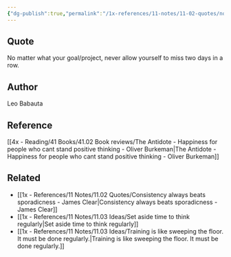 ```yaml
---
{"dg-publish":true,"permalink":"/1x-references/11-notes/11-02-quotes/no-matter-what-your-goal-or-project-never-allow-yourself-to-miss-two-days-in-a-row-leo-babauta/","title":"No matter what your goal or project, never allow yourself to miss two days in a row - Leo Babauta","dgShowBacklinks":false}
---
```



## Quote
No matter what your goal/project, never allow yourself to miss two days in a row.

## Author
Leo Babauta

## Reference
[[4x - Reading/41 Books/41.02 Book reviews/The Antidote - Happiness for people who cant stand positive thinking - Oliver Burkeman\|The Antidote - Happiness for people who cant stand positive thinking - Oliver Burkeman]]

## Related
- [[1x - References/11 Notes/11.02 Quotes/Consistency always beats sporadicness - James Clear\|Consistency always beats sporadicness - James Clear]]
- [[1x - References/11 Notes/11.03 Ideas/Set aside time to think regularly\|Set aside time to think regularly]]
- [[1x - References/11 Notes/11.03 Ideas/Training is like sweeping the floor. It must be done regularly.\|Training is like sweeping the floor. It must be done regularly.]]